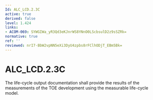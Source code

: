 ```yaml
---
Id: ALC_LCD.2.3C
active: true
derived: false
level: 1.424
links:
- ACOM-069: SYWGIWa_yR3Qd3eKJnrWS8YNnO0LScbsulD2z9sSZRk=
normative: true
ref: ''
reviewed: nrI7-BbW2vpNN5eXi3DyU4zpbs8rFClhODjT_EBm5Bk=
---
```


# ALC_LCD.2.3C

The life-cycle output documentation shall provide the results of the measurements of the TOE development using the measurable life-cycle model.